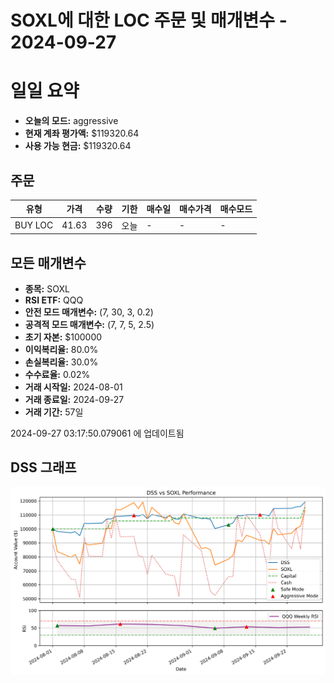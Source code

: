 # SOXL에 대한 LOC 주문 및 매개변수 - 2024-09-27

# 일일 요약

- **오늘의 모드:** aggressive
- **현재 계좌 평가액:** $119320.64
- **사용 가능 현금:** $119320.64

## 주문

| 유형 | 가격 | 수량 | 기한 | 매수일 | 매수가격 | 매수모드 |
|------|------|------|------|--------|----------|----------|
| BUY LOC | 41.63 | 396 | 오늘 | - | - | - |

## 모든 매개변수

- **종목:** SOXL
- **RSI ETF:** QQQ
- **안전 모드 매개변수:** (7, 30, 3, 0.2)
- **공격적 모드 매개변수:** (7, 7, 5, 2.5)
- **초기 자본:** $100000
- **이익복리율:** 80.0%
- **손실복리율:** 30.0%
- **수수료율:** 0.02%
- **거래 시작일:** 2024-08-01
- **거래 종료일:** 2024-09-27
- **거래 기간:** 57일

2024-09-27 03:17:50.079061 에 업데이트됨

## DSS 그래프

![DSS Graph](DSS_graph.png)
